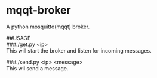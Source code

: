 # mqqt-broker    
A python mosquitto(mqqt) broker.        

##USAGE     
###./get.py \<ip>      
This will start the broker and listen for incoming messages.

###./send.py \<ip> \<message>   
This wil send a message.
